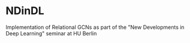 # NDinDL
Implementation of Relational GCNs as part of the "New Developments in Deep Learning" seminar at HU Berlin
